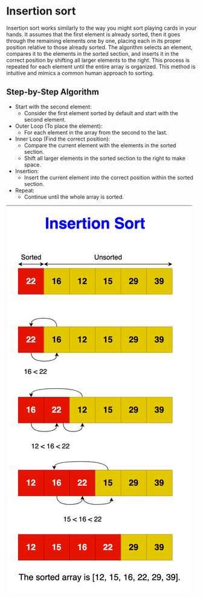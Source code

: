 # Insertion sort

Insertion sort works similarly to the way you might sort playing cards in your
hands. It assumes that the first element is already sorted, then it goes through
the remaining elements one by one, placing each in its proper position relative
to those already sorted. The algorithm selects an element, compares it to the
elements in the sorted section, and inserts it in the correct position by
shifting all larger elements to the right. This process is repeated for each
element until the entire array is organized. This method is intuitive and mimics
a common human approach to sorting.

## Step-by-Step Algorithm

- Start with the second element:
  - Consider the first element sorted by default and start with the second
    element.
- Outer Loop (To place the element):
  - For each element in the array from the second to the last.
- Inner Loop (Find the correct position):
  - Compare the current element with the elements in the sorted section.
  - Shift all larger elements in the sorted section to the right to make space.
- Insertion:
  - Insert the current element into the correct position within the sorted
    section.
- Repeat:
  - Continue until the whole array is sorted.

![](attachements/insertion.png)
